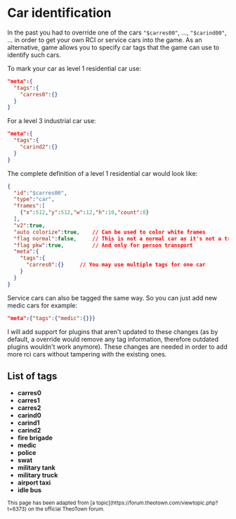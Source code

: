 # Car identification

In the past you had to override one of the cars `"$carres00"`, ..., `"$carind00"`, ...
in order to get your own RCI or service cars into the game. As an alternative,
game allows you to specify car tags that the game can use to identify such cars.

To mark your car as level 1 residential car use:
```json
"meta":{
  "tags":{
    "carres0":{}
  }
}
```

For a level 3 industrial car use:
```json
"meta":{
  "tags":{
    "carind2":{}
  }
}
```

The complete definition of a level 1 residential car would look like:
```json
{
  "id":"$carres00",
  "type":"car",
  "frames":[
    {"x":512,"y":512,"w":12,"h":10,"count":8}
  ],
  "v2":true,
  "auto colorize":true,    // Can be used to color white frames
  "flag normal":false,     // This is not a normal car as it's not a truck
  "flag pkw":true,         // And only for person transport
  "meta":{
    "tags":{
      "carres0":{}     // You may use multiple tags for one car
    }
  }
}
```

Service cars can also be tagged the same way. So you can just add new medic cars for example:
```json
"meta":{"tags":{"medic":{}}}
```

I will add support for plugins that aren't updated to these changes (as by default, a override would remove any tag information, therefore outdated plugins wouldn't work anymore). These changes are needed in order to add more rci cars without tampering with the existing ones.

<!-- TODO: move to resources -->
## List of tags

- **carres0**
- **carres1**
- **carres2**
- **carind0**
- **carind1**
- **carind2**
- **fire brigade**
- **medic**
- **police**
- **swat**
- **military tank**
- **military truck**
- **airport taxi**
- **idle bus**

<sub>
This page has been adapted from
[a topic](https://forum.theotown.com/viewtopic.php?t=6373)
on the official TheoTown forum.
</sub>
